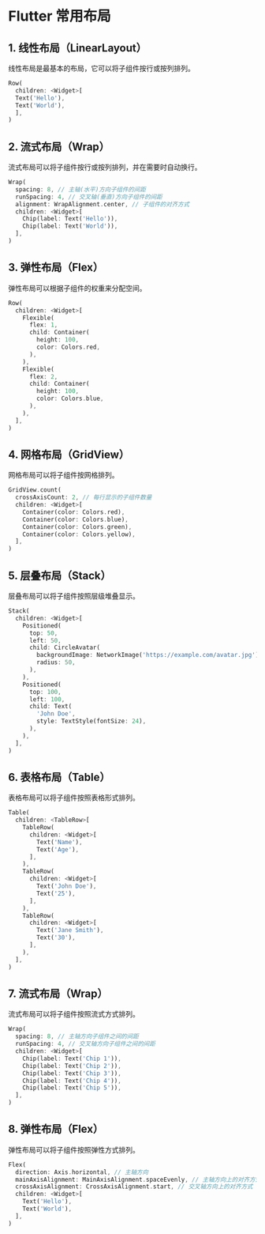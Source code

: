 # Flutter 常用布局
## 1. 线性布局（LinearLayout）
线性布局是最基本的布局，它可以将子组件按行或按列排列。
```dart
Row(
  children: <Widget>[
  Text('Hello'),
  Text('World'),
  ],
)
```

## 2. 流式布局（Wrap）
流式布局可以将子组件按行或按列排列，并在需要时自动换行。
```dart
Wrap(
  spacing: 8, // 主轴(水平)方向子组件的间距
  runSpacing: 4, // 交叉轴(垂直)方向子组件的间距
  alignment: WrapAlignment.center, // 子组件的对齐方式
  children: <Widget>[
    Chip(label: Text('Hello')),
    Chip(label: Text('World')),
  ],
)
```

## 3. 弹性布局（Flex）
弹性布局可以根据子组件的权重来分配空间。
```dart
Row(
  children: <Widget>[
    Flexible(
      flex: 1,
      child: Container(
        height: 100,
        color: Colors.red,
      ),
    ),
    Flexible(
      flex: 2,
      child: Container(
        height: 100,
        color: Colors.blue,
      ),
    ),
  ],
)
```

## 4. 网格布局（GridView）
网格布局可以将子组件按网格排列。
```dart
GridView.count(
  crossAxisCount: 2, // 每行显示的子组件数量
  children: <Widget>[
    Container(color: Colors.red),
    Container(color: Colors.blue),
    Container(color: Colors.green),
    Container(color: Colors.yellow),
  ],
)
```

## 5. 层叠布局（Stack）
层叠布局可以将子组件按照层级堆叠显示。
```dart
Stack(
  children: <Widget>[
    Positioned(
      top: 50,
      left: 50,
      child: CircleAvatar(	
        backgroundImage: NetworkImage('https://example.com/avatar.jpg'),
        radius: 50,
      ),
    ),
    Positioned(	
      top: 100,
      left: 100,
      child: Text(
        'John Doe',
        style: TextStyle(fontSize: 24),
      ),
    ),
  ],
)
```
## 6. 表格布局（Table）
表格布局可以将子组件按照表格形式排列。
```dart
Table(
  children: <TableRow>[
    TableRow(
      children: <Widget>[
        Text('Name'),
        Text('Age'),
      ],
    ),
    TableRow(
      children: <Widget>[
        Text('John Doe'),
        Text('25'),
      ],
    ),
    TableRow(
      children: <Widget>[
        Text('Jane Smith'),
        Text('30'),
      ],
    ),
  ],
)
```

## 7. 流式布局（Wrap）
流式布局可以将子组件按照流式方式排列。
```dart
Wrap(
  spacing: 8, // 主轴方向子组件之间的间距
  runSpacing: 4, // 交叉轴方向子组件之间的间距
  children: <Widget>[
    Chip(label: Text('Chip 1')),
    Chip(label: Text('Chip 2')),
    Chip(label: Text('Chip 3')),
    Chip(label: Text('Chip 4')),
    Chip(label: Text('Chip 5')),
  ],
)
```

## 8. 弹性布局（Flex）
弹性布局可以将子组件按照弹性方式排列。
```dart
Flex(
  direction: Axis.horizontal, // 主轴方向
  mainAxisAlignment: MainAxisAlignment.spaceEvenly, // 主轴方向上的对齐方式
  crossAxisAlignment: CrossAxisAlignment.start, // 交叉轴方向上的对齐方式
  children: <Widget>[
    Text('Hello'),	
    Text('World'),
  ],
)
```



